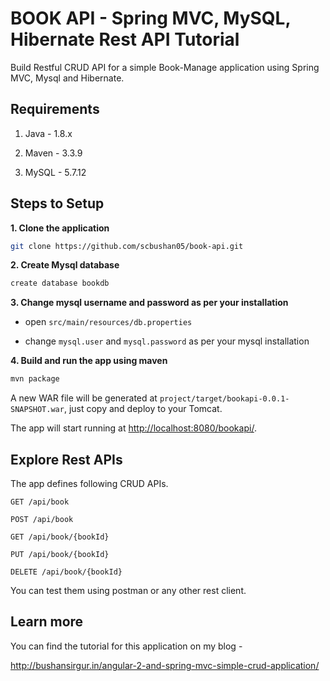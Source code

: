 # BOOK API - Spring MVC, MySQL, Hibernate Rest API Tutorial

Build Restful CRUD API for a simple Book-Manage application using Spring MVC, Mysql and Hibernate.

## Requirements

1. Java - 1.8.x

2. Maven - 3.3.9

3. MySQL - 5.7.12    

## Steps to Setup

**1. Clone the application**

```bash
git clone https://github.com/scbushan05/book-api.git
```

**2. Create Mysql database**

```bash
create database bookdb
```

**3. Change mysql username and password as per your installation**

+ open `src/main/resources/db.properties`

+ change `mysql.user` and `mysql.password` as per your mysql installation

**4. Build and run the app using maven**

```bash
mvn package
```

A new WAR file will be generated at `project/target/bookapi-0.0.1-SNAPSHOT.war`, just copy and deploy to your Tomcat.

The app will start running at <http://localhost:8080/bookapi/>.

## Explore Rest APIs

The app defines following CRUD APIs.

    GET /api/book
    
    POST /api/book
    
    GET /api/book/{bookId}
    
    PUT /api/book/{bookId}
    
    DELETE /api/book/{bookId}

You can test them using postman or any other rest client.

## Learn more

You can find the tutorial for this application on my blog - 

<http://bushansirgur.in/angular-2-and-spring-mvc-simple-crud-application/>
